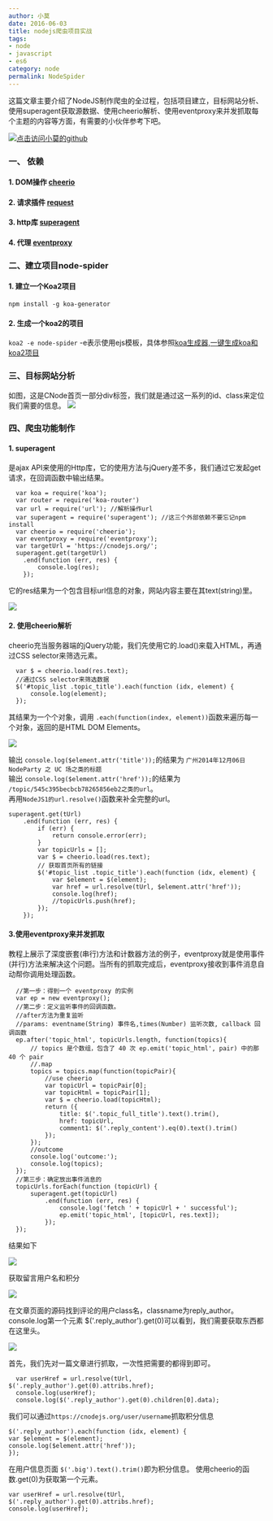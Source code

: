 ```yaml
---
author: 小莫
date: 2016-06-03
title: nodejs爬虫项目实战
tags:
- node
- javascript
- es6
category: node
permalink: NodeSpider
---
```

这篇文章主要介绍了NodeJS制作爬虫的全过程，包括项目建立，目标网站分析、使用superagent获取源数据、使用cheerio解析、使用eventproxy来并发抓取每个主题的内容等方面，有需要的小伙伴参考下吧。
<!--more-->
[![点击访问小莫的github](https://image.xiaomo.info/banner/nodejs.png)](https://github.com/syoubaku)
### 一、 依赖
#### 1. DOM操作  [cheerio](https://npm.taobao.org/package/cheerio)    
#### 2. 请求插件  [request](https://npm.taobao.org/package/request)    
#### 3. http库  [superagent](https://npm.taobao.org/package/superagent)   
#### 4. 代理  [eventproxy](https://npm.taobao.org/package/eventproxy)   

### 二、建立项目node-spider

#### 1. 建立一个Koa2项目
 `npm install -g koa-generator`
#### 2. 生成一个koa2的项目
 `koa2 -e node-spider`   -e表示使用ejs模板，具体参照[koa生成器,一键生成koa和koa2项目](http://localhost:4000/2016/05/26/2016-5-26-koa_generator/)   

### 三、目标网站分析

如图，这是CNode首页一部分div标签，我们就是通过这一系列的id、class来定位我们需要的信息。
![](https://image.xiaomo.info/nodeSpider/0.png)

### 四、爬虫功能制作

#### 1. superagent   
是ajax API来使用的Http库，它的使用方法与jQuery差不多，我们通过它发起get请求，在回调函数中输出结果。

```
  var koa = require('koa');
  var router = require('koa-router')
  var url = require('url'); //解析操作url
  var superagent = require('superagent'); //这三个外部依赖不要忘记npm install
  var cheerio = require('cheerio');
  var eventproxy = require('eventproxy');
  var targetUrl = 'https://cnodejs.org/';
  superagent.get(targetUrl)
    .end(function (err, res) {
        console.log(res);
    });
```

它的res结果为一个包含目标url信息的对象，网站内容主要在其text(string)里。

![](https://image.xiaomo.info/nodeSpider/1.png)

#### 2. 使用cheerio解析

cheerio充当服务器端的jQuery功能，我们先使用它的.load()来载入HTML，再通过CSS selector来筛选元素。

```
  var $ = cheerio.load(res.text);
  //通过CSS selector来筛选数据
  $('#topic_list .topic_title').each(function (idx, element) {
      console.log(element);
  });
```

其结果为一个个对象，调用 `.each(function(index, element))`函数来遍历每一个对象，返回的是HTML DOM Elements。

![](https://image.xiaomo.info/nodeSpider/2.png)

输出 `console.log($element.attr('title'));`的结果为
 `广州2014年12月06日 NodeParty 之 UC 场之类的标题`   
输出 `console.log($element.attr('href'));`的结果为
` /topic/545c395becbcb78265856eb2之类的url`。  
再用`NodeJS1的url.resolve()`函数来补全完整的url。  


```
superagent.get(tUrl)
    .end(function (err, res) {
        if (err) {
            return console.error(err);
        }
        var topicUrls = [];
        var $ = cheerio.load(res.text);
        // 获取首页所有的链接
        $('#topic_list .topic_title').each(function (idx, element) {
            var $element = $(element);
            var href = url.resolve(tUrl, $element.attr('href'));
            console.log(href);
            //topicUrls.push(href);
        });
    });
```

#### 3.使用eventproxy来并发抓取
教程上展示了深度嵌套(串行)方法和计数器方法的例子，eventproxy就是使用事件(并行)方法来解决这个问题。当所有的抓取完成后，eventproxy接收到事件消息自动帮你调用处理函数。

```
  //第一步：得到一个 eventproxy 的实例
  var ep = new eventproxy();
  //第二步：定义监听事件的回调函数。
  //after方法为重复监听
  //params: eventname(String) 事件名,times(Number) 监听次数, callback 回调函数
  ep.after('topic_html', topicUrls.length, function(topics){
      // topics 是个数组，包含了 40 次 ep.emit('topic_html', pair) 中的那 40 个 pair
      //.map
      topics = topics.map(function(topicPair){
          //use cheerio
          var topicUrl = topicPair[0];
          var topicHtml = topicPair[1];
          var $ = cheerio.load(topicHtml);
          return ({
              title: $('.topic_full_title').text().trim(),
              href: topicUrl,
              comment1: $('.reply_content').eq(0).text().trim()
          });
      });
      //outcome
      console.log('outcome:');
      console.log(topics);
  });
  //第三步：确定放出事件消息的
  topicUrls.forEach(function (topicUrl) {
      superagent.get(topicUrl)
          .end(function (err, res) {
              console.log('fetch ' + topicUrl + ' successful');
              ep.emit('topic_html', [topicUrl, res.text]);
          });
  });
```

结果如下  

![](https://image.xiaomo.info/nodeSpider/3.png)


获取留言用户名和积分  

![](https://image.xiaomo.info/nodeSpider/4.png)

在文章页面的源码找到评论的用户class名，classname为reply_author。console.log第一个元素 $('.reply_author').get(0)可以看到，我们需要获取东西都在这里头。

![](https://image.xiaomo.info/nodeSpider/5.png)

首先，我们先对一篇文章进行抓取，一次性把需要的都得到即可。

```
  var userHref = url.resolve(tUrl, $('.reply_author').get(0).attribs.href);
  console.log(userHref);
  console.log($('.reply_author').get(0).children[0].data);
```

我们可以通过`https://cnodejs.org/user/username`抓取积分信息

```
$('.reply_author').each(function (idx, element) {
var $element = $(element);
console.log($element.attr('href'));
});
```

在用户信息页面 `$('.big').text().trim()`即为积分信息。
使用cheerio的函数.get(0)为获取第一个元素。

```
var userHref = url.resolve(tUrl, $('.reply_author').get(0).attribs.href);
console.log(userHref);
```
